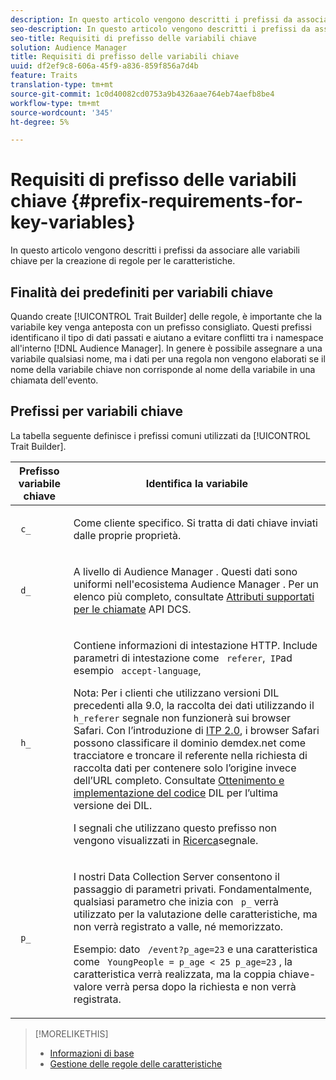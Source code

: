 ```yaml
---
description: In questo articolo vengono descritti i prefissi da associare alle variabili chiave per la creazione di regole per le caratteristiche.
seo-description: In questo articolo vengono descritti i prefissi da associare alle variabili chiave per la creazione di regole per le caratteristiche.
seo-title: Requisiti di prefisso delle variabili chiave
solution: Audience Manager
title: Requisiti di prefisso delle variabili chiave
uuid: df2ef9c8-606a-45f9-a836-859f856a7d4b
feature: Traits
translation-type: tm+mt
source-git-commit: 1c0d40082cd0753a9b4326aae764eb74aefb8be4
workflow-type: tm+mt
source-wordcount: '345'
ht-degree: 5%

---
```



# Requisiti di prefisso delle variabili chiave {#prefix-requirements-for-key-variables}

In questo articolo vengono descritti i prefissi da associare alle variabili chiave per la creazione di regole per le caratteristiche.

<!-- r_tb_variable_prefixes.xml -->

## Finalità dei predefiniti per variabili chiave

Quando create [!UICONTROL Trait Builder] delle regole, è importante che la variabile key venga anteposta con un prefisso consigliato. Questi prefissi identificano il tipo di dati passati e aiutano a evitare conflitti tra i namespace all&#39;interno [!DNL Audience Manager]. In genere è possibile assegnare a una variabile qualsiasi nome, ma i dati per una regola non vengono elaborati se il nome della variabile chiave non corrisponde al nome della variabile in una chiamata dell&#39;evento.

## Prefissi per variabili chiave

La tabella seguente definisce i prefissi comuni utilizzati da [!UICONTROL Trait Builder].

<table id="table_CFEFA1DBDF904736B6EA2640B7AD26E5"> 
 <thead> 
  <tr> 
   <th colname="col1" class="entry"> Prefisso variabile chiave </th> 
   <th colname="col2" class="entry"> Identifica la variabile </th> 
  </tr>
 </thead>
 <tbody> 
  <tr> 
   <td colname="col1"><code> c_</code> </td> 
   <td colname="col2"> <p>Come cliente specifico. Si tratta di dati chiave inviati dalle proprie proprietà. </p> </td> 
  </tr> 
  <tr> 
   <td colname="col1"><code> d_</code> </td> 
   <td colname="col2"> <p>A livello di <span class="keyword"> Audience Manager</span> . Questi dati sono uniformi nell'ecosistema <span class="keyword"> Audience Manager</span> . Per un elenco più completo, consultate <a href="../../api/dcs-intro/dcs-api-reference/dcs-keys.md"> Attributi supportati per le chiamate</a> API DCS.</p> </td> 
  </tr>
  <tr> 
   <td colname="col1"><code> h_</code> </td> 
   <td colname="col2"> <p>Contiene informazioni di intestazione <a href="https://en.wikipedia.org/wiki/List_of_HTTP_header_fields" scope="external" format="html"></a> HTTP. Include parametri di intestazione come <code> referer</code>,<code> IP</code>ad esempio <code> accept-language</code>, </p> <p> <p>Nota: Per i clienti che utilizzano versioni DIL precedenti alla 9.0, la raccolta dei dati utilizzando il <code> h_referer</code> segnale non funzionerà sui browser Safari. Con l’introduzione di <a href="https://webkit.org/blog/8311/intelligent-tracking-prevention-2-0/" format="https" scope="external"> ITP 2.0</a>, i browser Safari possono classificare il dominio demdex.net come tracciatore e troncare il referente nella richiesta di raccolta dati per contenere solo l’origine invece dell’URL completo. Consultate <a href="../../dil/dil-overview.md#get-implement-dil-code">Ottenimento e implementazione del codice</a> DIL per l’ultima versione dei DIL.<p>I segnali che utilizzano questo prefisso non vengono visualizzati in <a href="../data-explorer/data-explorer-signals-search/data-explorer-signals-search.md">Ricerca</a>segnale.</p></p> </p> </td> 
  </tr> 
  <tr> 
   <td colname="col1"><code> p_</code> </td> 
   <td colname="col2"> <p>I nostri <span class="wintitle"> Data Collection Server</span> consentono il passaggio di parametri privati. Fondamentalmente, qualsiasi parametro che inizia con <code> p_</code> verrà utilizzato per la valutazione delle caratteristiche, ma non verrà registrato a valle, né memorizzato. </p> <p>Esempio: dato <code> /event?p_age=23</code> e una caratteristica come <code> YoungPeople = p_age &lt; 25</code><code> p_age=23</code> , la caratteristica verrà realizzata, ma la coppia chiave-valore verrà persa dopo la richiesta e non verrà registrata. </p> </td> 
  </tr> 
 </tbody> 
</table>

>[!MORELIKETHIS]
>
>* [Informazioni di base](../../features/traits/create-onboarded-rule-based-traits.md)
>* [Gestione delle regole delle caratteristiche](../../features/traits/manage-trait-rules.md#managing-trait-rules)

